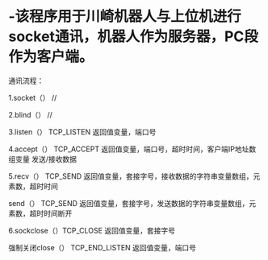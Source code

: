 # -该程序用于川崎机器人与上位机进行socket通讯，机器人作为服务器，PC段作为客户端。
通讯流程：

1.socket（）     //

2.blind（）      //

3.listen（）   TCP_LISTEN  返回值变量，端口号   

4.accept（）   TCP_ACCEPT 返回值变量，端口号，超时时间，客户端IP地址数组变量   发送/接收数据

5.recv（）     TCP_SEND 返回值变量，套接字号，接收数据的字符串变量数组，元素数，超时时间

  send（）     TCP_SEND 返回值变量，套接字号，发送数据的字符串变量数组，元素数，超时时间断开

6.sockclose（）TCP_CLOSE  返回值变量，套接字号
  
  强制关闭close（）  TCP_END_LISTEN 返回值变量，端口号
